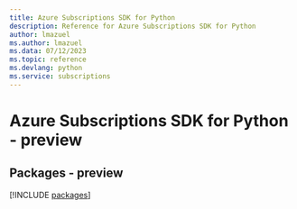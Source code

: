 ```yaml
---
title: Azure Subscriptions SDK for Python
description: Reference for Azure Subscriptions SDK for Python
author: lmazuel
ms.author: lmazuel
ms.data: 07/12/2023
ms.topic: reference
ms.devlang: python
ms.service: subscriptions
---
```

# Azure Subscriptions SDK for Python - preview
## Packages - preview
[!INCLUDE [packages](subscriptions-index.md)]